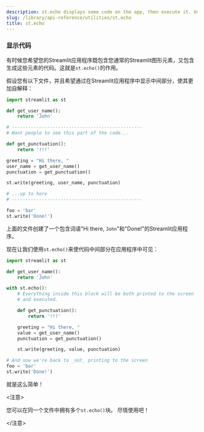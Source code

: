 ```yaml
---
description: st.echo displays some code on the app, then execute it. Useful for tutorials.
slug: /library/api-reference/utilities/st.echo
title: st.echo
---
```


<Autofunction function="streamlit.echo" />

### 显示代码

有时候您希望您的Streamlit应用程序既包含您通常的Streamlit图形元素，又包含生成这些元素的代码。这就是`st.echo()`的作用。

假设您有以下文件，并且希望通过在Streamlit应用程序中显示中间部分，使其更加自解释：

```python
import streamlit as st

def get_user_name():
    return 'John'

# ------------------------------------------------
# Want people to see this part of the code...

def get_punctuation():
    return '!!!'

greeting = "Hi there, "
user_name = get_user_name()
punctuation = get_punctuation()

st.write(greeting, user_name, punctuation)

# ...up to here
# ------------------------------------------------

foo = 'bar'
st.write('Done!')
```

上面的文件创建了一个包含词语"Hi there, `John`"和"Done!"的Streamlit应用程序。

现在让我们使用`st.echo()`来使代码中间部分在应用程序中可见：

```python
import streamlit as st

def get_user_name():
    return 'John'

with st.echo():
    # Everything inside this block will be both printed to the screen
    # and executed.

    def get_punctuation():
        return '!!!'

    greeting = "Hi there, "
    value = get_user_name()
    punctuation = get_punctuation()

    st.write(greeting, value, punctuation)

# And now we're back to _not_ printing to the screen
foo = 'bar'
st.write('Done!')
```

就是这么简单！

<注意>

您可以在同一个文件中拥有多个`st.echo()`块。
尽情使用吧！

</注意>
